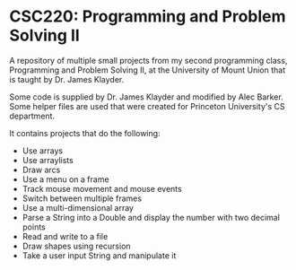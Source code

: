 # CSC220: Programming and Problem Solving II
A repository of multiple small projects from my second programming class, Programming and Problem Solving II, at the University of Mount Union that is taught by Dr. James Klayder.

Some code is supplied by Dr. James Klayder and modified by Alec Barker. Some helper files are used that were created for Princeton University's CS department.

It contains projects that do the following:
- Use arrays
- Use arraylists
- Draw arcs
- Use a menu on a frame
- Track mouse movement and mouse events
- Switch between multiple frames
- Use a multi-dimensional array
- Parse a String into a Double and display the number with two decimal points
- Read and write to a file
- Draw shapes using recursion
- Take a user input String and manipulate it
